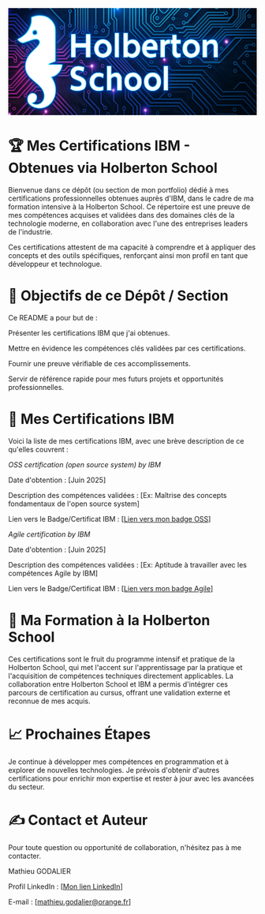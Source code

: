 <img src= "https://github.com/Mathieu7483/Aiko78-Photgraphy/blob/main/holberton%20modif.png" height ="25%">

# 🏆 Mes Certifications IBM - Obtenues via Holberton School
Bienvenue dans ce dépôt (ou section de mon portfolio) dédié à mes certifications professionnelles obtenues auprès d'IBM, dans le cadre de ma formation intensive à la Holberton School. Ce répertoire est une preuve de mes compétences acquises et validées dans des domaines clés de la technologie moderne, en collaboration avec l'une des entreprises leaders de l'industrie.

Ces certifications attestent de ma capacité à comprendre et à appliquer des concepts et des outils spécifiques, renforçant ainsi mon profil en tant que développeur et technologue.

# 🎯 Objectifs de ce Dépôt / Section
Ce README a pour but de :

Présenter les certifications IBM que j'ai obtenues.

Mettre en évidence les compétences clés validées par ces certifications.

Fournir une preuve vérifiable de ces accomplissements.

Servir de référence rapide pour mes futurs projets et opportunités professionnelles.

# 🏅 Mes Certifications IBM
Voici la liste de mes certifications IBM, avec une brève description de ce qu'elles couvrent :

*OSS certification (open source system) by IBM*

Date d'obtention : [Juin 2025]

Description des compétences validées : [Ex: Maîtrise des concepts fondamentaux de l'open source system]

Lien vers le Badge/Certificat IBM : [[Lien vers mon badge OSS](https://www.credly.com/earner/earned/badge/4033ae47-8daf-4187-88d1-569cef5cccd9)]

*Agile certification by IBM*

Date d'obtention : [Juin 2025]

Description des compétences validées : [Ex: Aptitude à travailler avec les compétences Agile by IBM]

Lien vers le Badge/Certificat IBM : [[Lien vers mon badge Agile](https://www.credly.com/earner/earned/badge/91b96c4f-a70a-4332-ab16-ac67a5925647)]

# 🏫 Ma Formation à la Holberton School
Ces certifications sont le fruit du programme intensif et pratique de la Holberton School, qui met l'accent sur l'apprentissage par la pratique et l'acquisition de compétences techniques directement applicables. La collaboration entre Holberton School et IBM a permis d'intégrer ces parcours de certification au cursus, offrant une validation externe et reconnue de mes acquis.

# 📈 Prochaines Étapes
Je continue à développer mes compétences en programmation et à explorer de nouvelles technologies. Je prévois d'obtenir d'autres certifications pour enrichir mon expertise et rester à jour avec les avancées du secteur.

# ✍️ Contact et Auteur
Pour toute question ou opportunité de collaboration, n'hésitez pas à me contacter.

Mathieu GODALIER

Profil LinkedIn : [[Mon lien LinkedIn](https://www.linkedin.com/in/mathieu-godalier-93031729a/)]

E-mail : [mathieu.godalier@orange.fr]

